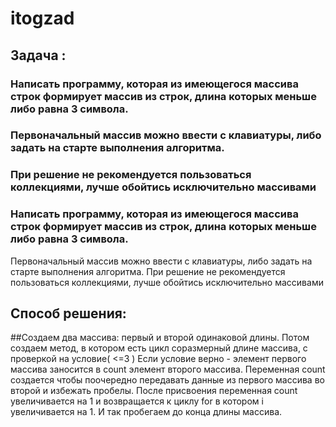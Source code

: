 # itogzad
## Задача : 
### Написать программу, которая из имеющегося массива строк формирует массив из строк, длина которых меньше либо равна 3 символа.
### Первоначальный массив можно ввести с клавиатуры, либо задать на старте выполнения алгоритма.
### При решение не рекомендуется пользоваться коллекциями, лучше обойтись исключительно массивами
### Написать программу, которая из имеющегося массива строк формирует массив из строк, длина которых меньше либо равна 3 символа. 
Первоначальный массив можно ввести с клавиатуры, либо задать на старте выполнения алгоритма. 
При решение не рекомендуется пользоваться коллекциями, лучше обойтись исключительно массивами

## Способ решения:
##Создаем два массива: первый и второй одинаковой длины. 
Потом создаем метод, в котором есть цикл соразмерный длине массива, с проверкой на условие( <=3 ) 
Если условие верно -  элемент первого массива заносится в count элемент второго массива.
Переменная count создается чтобы поочередно передавать данные из первого массива во второй и избежать пробелы. 
После присвоения переменная count увеличивается на 1 и возвращается к циклу for в котором i увеличивается на 1.
И так пробегаем до конца длины массива.
